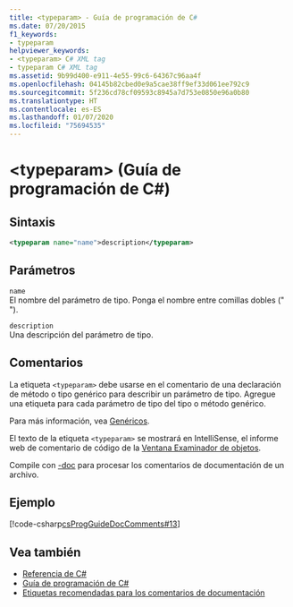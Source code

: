 ```yaml
---
title: <typeparam> - Guía de programación de C#
ms.date: 07/20/2015
f1_keywords:
- typeparam
helpviewer_keywords:
- <typeparam> C# XML tag
- typeparam C# XML tag
ms.assetid: 9b99d400-e911-4e55-99c6-64367c96aa4f
ms.openlocfilehash: 04145b82cbed0e9a5cae38ff9ef33d061ee792c9
ms.sourcegitcommit: 5f236cd78cf09593c8945a7d753e0850e96a0b80
ms.translationtype: HT
ms.contentlocale: es-ES
ms.lasthandoff: 01/07/2020
ms.locfileid: "75694535"
---
```

# <a name="typeparam-c-programming-guide"></a>\<typeparam> (Guía de programación de C#)
## <a name="syntax"></a>Sintaxis  
  
```xml  
<typeparam name="name">description</typeparam>  
```  
  
## <a name="parameters"></a>Parámetros  
 `name`  
 El nombre del parámetro de tipo. Ponga el nombre entre comillas dobles (" ").  
  
 `description`  
 Una descripción del parámetro de tipo.  
  
## <a name="remarks"></a>Comentarios  
 La etiqueta `<typeparam>` debe usarse en el comentario de una declaración de método o tipo genérico para describir un parámetro de tipo. Agregue una etiqueta para cada parámetro de tipo del tipo o método genérico.  
  
 Para más información, vea [Genéricos](../generics/index.md).  
  
 El texto de la etiqueta `<typeparam>` se mostrará en IntelliSense, el informe web de comentario de código de la [Ventana Examinador de objetos](/visualstudio/ide/viewing-the-structure-of-code#BKMK_ObjectBrowser).  
  
 Compile con [-doc](../../language-reference/compiler-options/doc-compiler-option.md) para procesar los comentarios de documentación de un archivo.  
  
## <a name="example"></a>Ejemplo  
 [!code-csharp[csProgGuideDocComments#13](~/samples/snippets/csharp/VS_Snippets_VBCSharp/csProgGuideDocComments/CS/DocComments.cs#13)]  
  
## <a name="see-also"></a>Vea también

- [Referencia de C#](../../language-reference/index.md)
- [Guía de programación de C#](../index.md)
- [Etiquetas recomendadas para los comentarios de documentación](./recommended-tags-for-documentation-comments.md)
